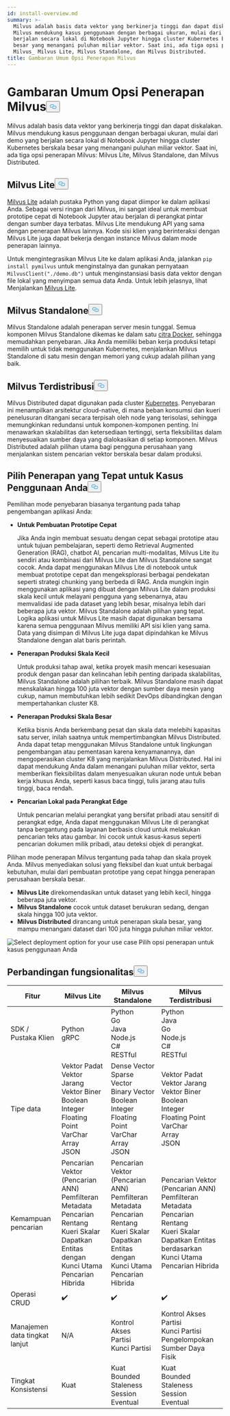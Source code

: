 ```yaml
---
id: install-overview.md
summary: >-
  Milvus adalah basis data vektor yang berkinerja tinggi dan dapat diskalakan.
  Milvus mendukung kasus penggunaan dengan berbagai ukuran, mulai dari demo yang
  berjalan secara lokal di Notebook Jupyter hingga cluster Kubernetes berskala
  besar yang menangani puluhan miliar vektor. Saat ini, ada tiga opsi penerapan
  Milvus_ Milvus Lite, Milvus Standalone, dan Milvus Distributed.
title: Gambaran Umum Opsi Penerapan Milvus
---
```

<h1 id="Overview-of-Milvus-Deployment-Options" class="common-anchor-header">Gambaran Umum Opsi Penerapan Milvus<button data-href="#Overview-of-Milvus-Deployment-Options" class="anchor-icon" translate="no">
      <svg translate="no"
        aria-hidden="true"
        focusable="false"
        height="20"
        version="1.1"
        viewBox="0 0 16 16"
        width="16"
      >
        <path
          fill="#0092E4"
          fill-rule="evenodd"
          d="M4 9h1v1H4c-1.5 0-3-1.69-3-3.5S2.55 3 4 3h4c1.45 0 3 1.69 3 3.5 0 1.41-.91 2.72-2 3.25V8.59c.58-.45 1-1.27 1-2.09C10 5.22 8.98 4 8 4H4c-.98 0-2 1.22-2 2.5S3 9 4 9zm9-3h-1v1h1c1 0 2 1.22 2 2.5S13.98 12 13 12H9c-.98 0-2-1.22-2-2.5 0-.83.42-1.64 1-2.09V6.25c-1.09.53-2 1.84-2 3.25C6 11.31 7.55 13 9 13h4c1.45 0 3-1.69 3-3.5S14.5 6 13 6z"
        ></path>
      </svg>
    </button></h1><p>Milvus adalah basis data vektor yang berkinerja tinggi dan dapat diskalakan. Milvus mendukung kasus penggunaan dengan berbagai ukuran, mulai dari demo yang berjalan secara lokal di Notebook Jupyter hingga cluster Kubernetes berskala besar yang menangani puluhan miliar vektor. Saat ini, ada tiga opsi penerapan Milvus: Milvus Lite, Milvus Standalone, dan Milvus Distributed.</p>
<h2 id="Milvus-Lite" class="common-anchor-header">Milvus Lite<button data-href="#Milvus-Lite" class="anchor-icon" translate="no">
      <svg translate="no"
        aria-hidden="true"
        focusable="false"
        height="20"
        version="1.1"
        viewBox="0 0 16 16"
        width="16"
      >
        <path
          fill="#0092E4"
          fill-rule="evenodd"
          d="M4 9h1v1H4c-1.5 0-3-1.69-3-3.5S2.55 3 4 3h4c1.45 0 3 1.69 3 3.5 0 1.41-.91 2.72-2 3.25V8.59c.58-.45 1-1.27 1-2.09C10 5.22 8.98 4 8 4H4c-.98 0-2 1.22-2 2.5S3 9 4 9zm9-3h-1v1h1c1 0 2 1.22 2 2.5S13.98 12 13 12H9c-.98 0-2-1.22-2-2.5 0-.83.42-1.64 1-2.09V6.25c-1.09.53-2 1.84-2 3.25C6 11.31 7.55 13 9 13h4c1.45 0 3-1.69 3-3.5S14.5 6 13 6z"
        ></path>
      </svg>
    </button></h2><p><a href="https://milvus.io/docs/milvus_lite.md">Milvus Lite</a> adalah pustaka Python yang dapat diimpor ke dalam aplikasi Anda. Sebagai versi ringan dari Milvus, ini sangat ideal untuk membuat prototipe cepat di Notebook Jupyter atau berjalan di perangkat pintar dengan sumber daya terbatas. Milvus Lite mendukung API yang sama dengan penerapan Milvus lainnya. Kode sisi klien yang berinteraksi dengan Milvus Lite juga dapat bekerja dengan instance Milvus dalam mode penerapan lainnya.</p>
<p>Untuk mengintegrasikan Milvus Lite ke dalam aplikasi Anda, jalankan <code translate="no">pip install pymilvus</code> untuk menginstalnya dan gunakan pernyataan <code translate="no">MilvusClient(&quot;./demo.db&quot;)</code> untuk menginstansiasi basis data vektor dengan file lokal yang menyimpan semua data Anda. Untuk lebih jelasnya, lihat Menjalankan <a href="https://milvus.io/docs/milvus_lite.md">Milvus Lite</a>.</p>
<h2 id="Milvus-Standalone" class="common-anchor-header">Milvus Standalone<button data-href="#Milvus-Standalone" class="anchor-icon" translate="no">
      <svg translate="no"
        aria-hidden="true"
        focusable="false"
        height="20"
        version="1.1"
        viewBox="0 0 16 16"
        width="16"
      >
        <path
          fill="#0092E4"
          fill-rule="evenodd"
          d="M4 9h1v1H4c-1.5 0-3-1.69-3-3.5S2.55 3 4 3h4c1.45 0 3 1.69 3 3.5 0 1.41-.91 2.72-2 3.25V8.59c.58-.45 1-1.27 1-2.09C10 5.22 8.98 4 8 4H4c-.98 0-2 1.22-2 2.5S3 9 4 9zm9-3h-1v1h1c1 0 2 1.22 2 2.5S13.98 12 13 12H9c-.98 0-2-1.22-2-2.5 0-.83.42-1.64 1-2.09V6.25c-1.09.53-2 1.84-2 3.25C6 11.31 7.55 13 9 13h4c1.45 0 3-1.69 3-3.5S14.5 6 13 6z"
        ></path>
      </svg>
    </button></h2><p>Milvus Standalone adalah penerapan server mesin tunggal. Semua komponen Milvus Standalone dikemas ke dalam satu <a href="https://milvus.io/docs/install_standalone-docker.md">citra Docker</a>, sehingga memudahkan penyebaran. Jika Anda memiliki beban kerja produksi tetapi memilih untuk tidak menggunakan Kubernetes, menjalankan Milvus Standalone di satu mesin dengan memori yang cukup adalah pilihan yang baik.</p>
<h2 id="Milvus-Distributed" class="common-anchor-header">Milvus Terdistribusi<button data-href="#Milvus-Distributed" class="anchor-icon" translate="no">
      <svg translate="no"
        aria-hidden="true"
        focusable="false"
        height="20"
        version="1.1"
        viewBox="0 0 16 16"
        width="16"
      >
        <path
          fill="#0092E4"
          fill-rule="evenodd"
          d="M4 9h1v1H4c-1.5 0-3-1.69-3-3.5S2.55 3 4 3h4c1.45 0 3 1.69 3 3.5 0 1.41-.91 2.72-2 3.25V8.59c.58-.45 1-1.27 1-2.09C10 5.22 8.98 4 8 4H4c-.98 0-2 1.22-2 2.5S3 9 4 9zm9-3h-1v1h1c1 0 2 1.22 2 2.5S13.98 12 13 12H9c-.98 0-2-1.22-2-2.5 0-.83.42-1.64 1-2.09V6.25c-1.09.53-2 1.84-2 3.25C6 11.31 7.55 13 9 13h4c1.45 0 3-1.69 3-3.5S14.5 6 13 6z"
        ></path>
      </svg>
    </button></h2><p>Milvus Distributed dapat digunakan pada cluster <a href="https://milvus.io/docs/install_cluster-milvusoperator.md">Kubernetes</a>. Penyebaran ini menampilkan arsitektur cloud-native, di mana beban konsumsi dan kueri penelusuran ditangani secara terpisah oleh node yang terisolasi, sehingga memungkinkan redundansi untuk komponen-komponen penting. Ini menawarkan skalabilitas dan ketersediaan tertinggi, serta fleksibilitas dalam menyesuaikan sumber daya yang dialokasikan di setiap komponen. Milvus Distributed adalah pilihan utama bagi pengguna perusahaan yang menjalankan sistem pencarian vektor berskala besar dalam produksi.</p>
<h2 id="Choose-the-Right-Deployment-for-Your-Use-Case" class="common-anchor-header">Pilih Penerapan yang Tepat untuk Kasus Penggunaan Anda<button data-href="#Choose-the-Right-Deployment-for-Your-Use-Case" class="anchor-icon" translate="no">
      <svg translate="no"
        aria-hidden="true"
        focusable="false"
        height="20"
        version="1.1"
        viewBox="0 0 16 16"
        width="16"
      >
        <path
          fill="#0092E4"
          fill-rule="evenodd"
          d="M4 9h1v1H4c-1.5 0-3-1.69-3-3.5S2.55 3 4 3h4c1.45 0 3 1.69 3 3.5 0 1.41-.91 2.72-2 3.25V8.59c.58-.45 1-1.27 1-2.09C10 5.22 8.98 4 8 4H4c-.98 0-2 1.22-2 2.5S3 9 4 9zm9-3h-1v1h1c1 0 2 1.22 2 2.5S13.98 12 13 12H9c-.98 0-2-1.22-2-2.5 0-.83.42-1.64 1-2.09V6.25c-1.09.53-2 1.84-2 3.25C6 11.31 7.55 13 9 13h4c1.45 0 3-1.69 3-3.5S14.5 6 13 6z"
        ></path>
      </svg>
    </button></h2><p>Pemilihan mode penyebaran biasanya tergantung pada tahap pengembangan aplikasi Anda:</p>
<ul>
<li><p><strong>Untuk Pembuatan Prototipe Cepat</strong></p>
<p>Jika Anda ingin membuat sesuatu dengan cepat sebagai prototipe atau untuk tujuan pembelajaran, seperti demo Retrieval Augmented Generation (RAG), chatbot AI, pencarian multi-modalitas, Milvus Lite itu sendiri atau kombinasi dari Milvus Lite dan Milvus Standalone sangat cocok. Anda dapat menggunakan Milvus Lite di notebook untuk membuat prototipe cepat dan mengeksplorasi berbagai pendekatan seperti strategi chunking yang berbeda di RAG. Anda mungkin ingin menggunakan aplikasi yang dibuat dengan Milvus Lite dalam produksi skala kecil untuk melayani pengguna yang sebenarnya, atau memvalidasi ide pada dataset yang lebih besar, misalnya lebih dari beberapa juta vektor. Milvus Standalone adalah pilihan yang tepat. Logika aplikasi untuk Milvus Lite masih dapat digunakan bersama karena semua penggunaan Milvus memiliki API sisi klien yang sama. Data yang disimpan di Milvus Lite juga dapat dipindahkan ke Milvus Standalone dengan alat baris perintah.</p></li>
<li><p><strong>Penerapan Produksi Skala Kecil</strong></p>
<p>Untuk produksi tahap awal, ketika proyek masih mencari kesesuaian produk dengan pasar dan kelincahan lebih penting daripada skalabilitas, Milvus Standalone adalah pilihan terbaik. Milvus Standalone masih dapat menskalakan hingga 100 juta vektor dengan sumber daya mesin yang cukup, namun membutuhkan lebih sedikit DevOps dibandingkan dengan mempertahankan cluster K8.</p></li>
<li><p><strong>Penerapan Produksi Skala Besar</strong></p>
<p>Ketika bisnis Anda berkembang pesat dan skala data melebihi kapasitas satu server, inilah saatnya untuk mempertimbangkan Milvus Distributed. Anda dapat tetap menggunakan Milvus Standalone untuk lingkungan pengembangan atau pementasan karena kenyamanannya, dan mengoperasikan cluster K8 yang menjalankan Milvus Distributed. Hal ini dapat mendukung Anda dalam menangani puluhan miliar vektor, serta memberikan fleksibilitas dalam menyesuaikan ukuran node untuk beban kerja khusus Anda, seperti kasus baca tinggi, tulis jarang atau tulis tinggi, baca rendah.</p></li>
<li><p><strong>Pencarian Lokal pada Perangkat Edge</strong></p>
<p>Untuk pencarian melalui perangkat yang bersifat pribadi atau sensitif di perangkat edge, Anda dapat menggunakan Milvus Lite di perangkat tanpa bergantung pada layanan berbasis cloud untuk melakukan pencarian teks atau gambar. Ini cocok untuk kasus-kasus seperti pencarian dokumen milik pribadi, atau deteksi objek di perangkat.</p></li>
</ul>
<p>Pilihan mode penerapan Milvus tergantung pada tahap dan skala proyek Anda. Milvus menyediakan solusi yang fleksibel dan kuat untuk berbagai kebutuhan, mulai dari pembuatan prototipe yang cepat hingga penerapan perusahaan berskala besar.</p>
<ul>
<li><strong>Milvus Lite</strong> direkomendasikan untuk dataset yang lebih kecil, hingga beberapa juta vektor.</li>
<li><strong>Milvus Standalone</strong> cocok untuk dataset berukuran sedang, dengan skala hingga 100 juta vektor.</li>
<li><strong>Milvus Distributed</strong> dirancang untuk penerapan skala besar, yang mampu menangani dataset dari 100 juta hingga puluhan miliar vektor.</li>
</ul>
<p>
  
   <span class="img-wrapper"> <img translate="no" src="/docs/v2.6.x/assets/select-deployment-option.png" alt="Select deployment option for your use case" class="doc-image" id="select-deployment-option-for-your-use-case" />
   </span> <span class="img-wrapper"> <span>Pilih opsi penerapan untuk kasus penggunaan Anda</span> </span></p>
<h2 id="Comparison-on-functionalities" class="common-anchor-header">Perbandingan fungsionalitas<button data-href="#Comparison-on-functionalities" class="anchor-icon" translate="no">
      <svg translate="no"
        aria-hidden="true"
        focusable="false"
        height="20"
        version="1.1"
        viewBox="0 0 16 16"
        width="16"
      >
        <path
          fill="#0092E4"
          fill-rule="evenodd"
          d="M4 9h1v1H4c-1.5 0-3-1.69-3-3.5S2.55 3 4 3h4c1.45 0 3 1.69 3 3.5 0 1.41-.91 2.72-2 3.25V8.59c.58-.45 1-1.27 1-2.09C10 5.22 8.98 4 8 4H4c-.98 0-2 1.22-2 2.5S3 9 4 9zm9-3h-1v1h1c1 0 2 1.22 2 2.5S13.98 12 13 12H9c-.98 0-2-1.22-2-2.5 0-.83.42-1.64 1-2.09V6.25c-1.09.53-2 1.84-2 3.25C6 11.31 7.55 13 9 13h4c1.45 0 3-1.69 3-3.5S14.5 6 13 6z"
        ></path>
      </svg>
    </button></h2><table>
<thead>
<tr><th>Fitur</th><th>Milvus Lite</th><th>Milvus Standalone</th><th>Milvus Terdistribusi</th></tr>
</thead>
<tbody>
<tr><td>SDK / Pustaka Klien</td><td>Python<br/>gRPC</td><td>Python<br/>Go<br/>Java<br/>Node.js<br/>C#<br/>RESTful</td><td>Python<br/>Java<br/>Go<br/>Node.js<br/>C#<br/>RESTful</td></tr>
<tr><td>Tipe data</td><td>Vektor Padat<br/>Vektor Jarang<br/>Vektor Biner<br/>Boolean<br/>Integer<br/>Floating Point<br/>VarChar<br/>Array<br/>JSON</td><td>Dense Vector<br/>Sparse Vector<br/>Binary Vector<br/>Boolean<br/>Integer<br/>Floating Point<br/>VarChar<br/>Array<br/>JSON</td><td>Vektor Padat<br/>Vektor Jarang<br/>Vektor Biner<br/>Boolean<br/>Integer<br/>Floating Point<br/>VarChar<br/>Array<br/>JSON</td></tr>
<tr><td>Kemampuan pencarian</td><td>Pencarian Vektor (Pencarian ANN)<br/>Pemfilteran Metadata<br/>Pencarian Rentang<br/>Kueri Skalar<br/>Dapatkan Entitas dengan Kunci Utama<br/>Pencarian Hibrida</td><td>Pencarian Vektor (Pencarian ANN)<br/>Pemfilteran Metadata<br/>Pencarian Rentang<br/>Kueri Skalar<br/>Dapatkan Entitas dengan Kunci Utama<br/>Pencarian Hibrida</td><td>Pencarian Vektor (Pencarian ANN)<br/>Pemfilteran Metadata<br/>Pencarian Rentang<br/>Kueri Skalar<br/>Dapatkan Entitas berdasarkan Kunci Utama<br/>Pencarian Hibrida</td></tr>
<tr><td>Operasi CRUD</td><td>✔️</td><td>✔️</td><td>✔️</td></tr>
<tr><td>Manajemen data tingkat lanjut</td><td>N/A</td><td>Kontrol Akses<br/>Partisi<br/>Kunci Partisi</td><td>Kontrol Akses<br/>Partisi<br/>Kunci Partisi<br/>Pengelompokan Sumber Daya Fisik</td></tr>
<tr><td>Tingkat Konsistensi</td><td>Kuat</td><td>Kuat<br/>Bounded Staleness<br/>Session<br/>Eventual</td><td>Kuat<br/>Bounded Staleness<br/>Session<br/>Eventual</td></tr>
</tbody>
</table>
